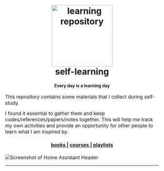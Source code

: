 <h1 align="center">
  <a name="logo">
<img src="https://files.123inventatuweb.com/3e/7c/3e7c8f36-4a28-4d7b-bad3-b7fd56a1ebdf.png" alt="learning repository" width="200"></a>
  <br>
  self-learning
</h1>
<h4 align="center">Every day is a learning day</h4>


</div>
<p><font size="3">
This repository contains some materials
that I collect during self-study.

I found it essential to gather them and
keep codes/references/papers/notes together.
This will help me track my own activities
and provide an opportunity for other people
to learn what I am inspired by.
</p>

<div align="center"><a name="menu"></a>
  <h4>
    <a href="https://github.com/AnatolyAdamovich/learning/tree/books">
      books
    </a>
    <span> | </span>
    <a href="https://github.com/AnatolyAdamovich/learning/tree/courses">
      courses
    </a>
    <span> | </span>
    <a href="https://github.com/AnatolyAdamovich/learning/tree/playlists">
      playlists
    </a>
  </h4>
</div>



![Screenshot of Home Assistant Header](https://quotefancy.com/media/wallpaper/3840x2160/387424-Viktor-E-Frankl-Quote-It-is-always-important-to-have-something-yet.jpg)

<hr>

